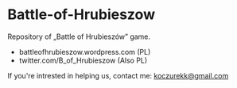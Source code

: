 # Battle-of-Hrubieszow
Repository of „Battle of Hrubieszów” game.

- battleofhrubieszow.wordpress.com (PL)
- twitter.com/B_of_Hrubieszow      (Also PL)

If you're intrested in helping us, contact me: koczurekk@gmail.com
